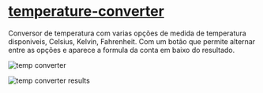# <a href="https://stuutis.github.io/temperature-converter/" target="_blank">temperature-converter </a>

Conversor de temperatura com varias opções de medida de temperatura disponiveis, Celsius, Kelvin, Fahrenheit. Com um botão que permite alternar entre as opções e aparece a formula da conta em baixo do resultado.

![temp converter](https://user-images.githubusercontent.com/85755177/192008690-ab95284a-1836-41e5-9fd0-3f9443a7868c.JPG)

![temp converter results](https://user-images.githubusercontent.com/85755177/192009434-f534bc72-c0e9-481e-a453-2e522b00cee5.JPG)
